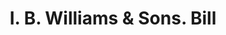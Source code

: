 ---
doi: 10.7916/D8GT70BS
date_other: '1880'
date_other_textual: 1880-1889
form: printed ephemera
genre:
- Invoices
name:
- I. B. Williams & Sons
object_in_context_url: https://biggert.cul.columbia.edu/items/view/ave_biggert_01634
subject_hierarchical_geographic:
- Dover, New Hampshire, United States
subject_name:
- I. B. Williams & Sons
title: I. B. Williams & Sons. Bill
sort_title: I. B. Williams & Sons. Bill
call_number: ave_biggert_01634
coordinates:
- 43.19472222222222,-70.875
pid: ave_biggert_01634
identifiers: ave_biggert_01634
thumbnail: https://derivativo-1.library.columbia.edu/iiif/2/ldpd:490709/full/!256,256/0/native.jpg
permalink: "/biggert/ave_biggert_01634/"
layout: iiif-image-page
---